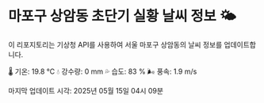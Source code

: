 
# 마포구 상암동 초단기 실황 날씨 정보 🌤️

이 리포지토리는 기상청 API를 사용하여 서울 마포구 상암동의 날씨 정보를 업데이트합니다. 

🌡️ 기온: 19.8 ℃
💧 강수량: 0 mm
💦 습도: 83 %
🌬️ 풍속: 1.9 m/s

마지막 업데이트 시각: 2025년 05월 15일 04시 09분    
